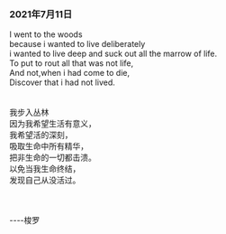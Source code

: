 ### 2021年7月11日
I went to the woods<br>
because i wanted to live deliberately<br>
i wanted to live deep and suck out all the marrow of life.<br>
To put to rout all that was not life,<br>
And not,when i had come to die,<br>
Discover that i had not lived.<br>
<br><br>
我步入丛林<br>
因为我希望生活有意义，<br>
我希望活的深刻，<br>
吸取生命中所有精华，<br>
把非生命的一切都击溃。<br>
以免当我生命终结，<br>
发现自己从没活过。<br>
<br><br><br>
----梭罗

